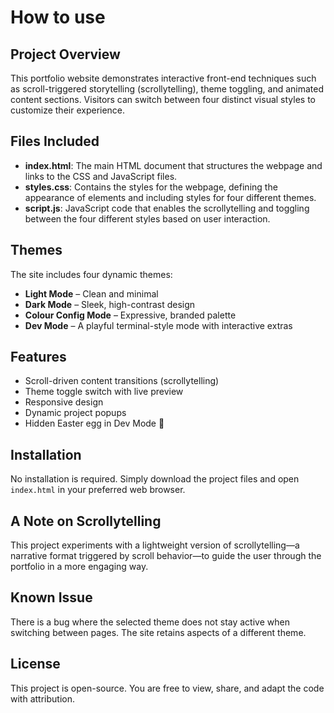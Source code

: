 # How to use

## Project Overview
This portfolio website demonstrates interactive front-end techniques such as scroll-triggered storytelling (scrollytelling), theme toggling, and animated content sections. Visitors can switch between four distinct visual styles to customize their experience.

## Files Included
- **index.html**: The main HTML document that structures the webpage and links to the CSS and JavaScript files.
- **styles.css**: Contains the styles for the webpage, defining the appearance of elements and including styles for four different themes.
- **script.js**: JavaScript code that enables the scrollytelling and toggling between the four different styles based on user interaction.

## Themes
The site includes four dynamic themes:
- **Light Mode** – Clean and minimal
- **Dark Mode** – Sleek, high-contrast design
- **Colour Config Mode** – Expressive, branded palette
- **Dev Mode** – A playful terminal-style mode with interactive extras

## Features
- Scroll-driven content transitions (scrollytelling)
- Theme toggle switch with live preview
- Responsive design
- Dynamic project popups
- Hidden Easter egg in Dev Mode 🦖

## Installation
No installation is required. Simply download the project files and open `index.html` in your preferred web browser.

## A Note on Scrollytelling
This project experiments with a lightweight version of scrollytelling—a narrative format triggered by scroll behavior—to guide the user through the portfolio in a more engaging way.

## Known Issue
There is a bug where the selected theme does not stay active when switching between pages. The site retains aspects of a different theme. 

## License
This project is open-source. You are free to view, share, and adapt the code with attribution.